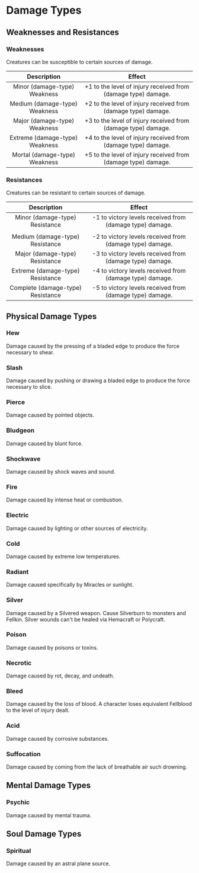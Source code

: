 # Damage Types

## Weaknesses and Resistances

### Weaknesses

Creatures can be susceptible to certain sources of damage.

|          Description          |                            Effect                            |
| :----------------------------: | :-----------------------------------------------------------: |
|  Minor (damage-type) Weakness  | +1 to the level of injury received from (damage type) damage. |
|  Medium (damage-type) Weakness  | +2 to the level of injury received from (damage type) damage. |
|  Major (damage-type) Weakness  | +3 to the level of injury received from (damage type) damage. |
| Extreme (damage-type) Weakness | +4 to the level of injury received from (damage type) damage. |
| Mortal (damage-type) Weakness | +5 to the level of injury received from (damage type) damage. |

### Resistances

Creatures can be resistant to certain sources of damage.

|            Description            |                          Effect                          |
| :-------------------------------: | :------------------------------------------------------: |
|  Minor (damage-type) Resistance  | -1 to victory levels received from (damage type) damage. |
|                                  |                                                          |
|   Medium (damage-type) Resistance   | -2 to victory levels received from (damage type) damage. |
|  Major (damage-type) Resistance  | -3 to victory levels received from (damage type) damage. |
| Extreme (damage-type) Resistance | -4 to victory levels received from (damage type) damage. |
| Complete (damage-type) Resistance | -5 to victory levels received from (damage type) damage. |

## Physical Damage Types

### Hew

Damage caused by the pressing of a bladed edge to produce the force necessary to shear.

### Slash

Damage caused by pushing or drawing a bladed edge to produce the force necessary to slice.

### Pierce

Damage caused by pointed objects.

### Bludgeon

Damage caused by blunt force.

### Shockwave

Damage caused by shock waves and sound.

### Fire

Damage caused by intense heat or combustion.

### Electric

Damage caused by lighting or other sources of electricity.

### Cold

Damage caused by extreme low temperatures.

### Radiant

Damage caused specifically by Miracles or sunlight.

### Silver

Damage caused by a Silvered weapon. Cause Silverburn to monsters and Fellkin. Silver wounds can't be healed via Hemacraft or Polycraft.

### Poison

Damage caused by poisons or toxins.

### Necrotic

Damage caused by rot, decay, and undeath.

### Bleed

Damage caused by the loss of blood. A character loses equivalent Fellblood to the level of injury dealt.

### Acid

Damage caused by corrosive substances.

### Suffocation

Damage caused by coming from the lack of breathable air such drowning.

## Mental Damage Types

### Psychic

Damage caused by mental trauma.

## Soul Damage Types

### Spiritual

Damage caused by an astral plane source.
